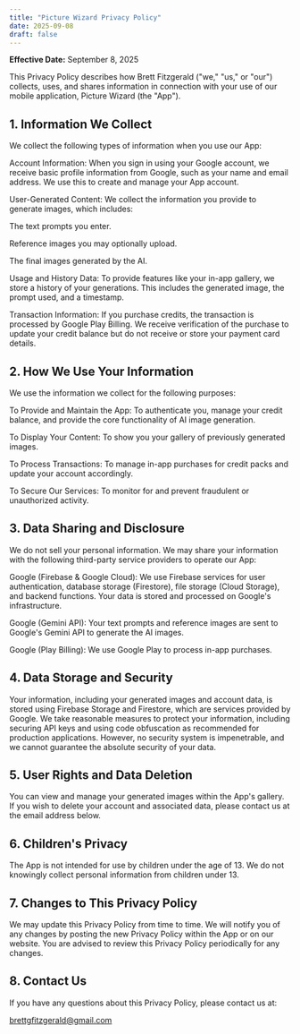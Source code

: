 ```yaml
---
title: "Picture Wizard Privacy Policy"
date: 2025-09-08
draft: false
---
```


**Effective Date:** September 8, 2025

This Privacy Policy describes how Brett Fitzgerald ("we," "us," or "our") collects, uses, and shares information in connection with your use of our mobile application, Picture Wizard (the "App").

## 1. Information We Collect
We collect the following types of information when you use our App:

Account Information: When you sign in using your Google account, we receive basic profile information from Google, such as your name and email address. We use this to create and manage your App account.

User-Generated Content: We collect the information you provide to generate images, which includes:

The text prompts you enter.

Reference images you may optionally upload.

The final images generated by the AI.

Usage and History Data: To provide features like your in-app gallery, we store a history of your generations. This includes the generated image, the prompt used, and a timestamp.

Transaction Information: If you purchase credits, the transaction is processed by Google Play Billing. We receive verification of the purchase to update your credit balance but do not receive or store your payment card details.

## 2. How We Use Your Information
We use the information we collect for the following purposes:

To Provide and Maintain the App: To authenticate you, manage your credit balance, and provide the core functionality of AI image generation.

To Display Your Content: To show you your gallery of previously generated images.

To Process Transactions: To manage in-app purchases for credit packs and update your account accordingly.

To Secure Our Services: To monitor for and prevent fraudulent or unauthorized activity.

## 3. Data Sharing and Disclosure
We do not sell your personal information. We may share your information with the following third-party service providers to operate our App:

Google (Firebase & Google Cloud): We use Firebase services for user authentication, database storage (Firestore), file storage (Cloud Storage), and backend functions. Your data is stored and processed on Google's infrastructure.

Google (Gemini API): Your text prompts and reference images are sent to Google's Gemini API to generate the AI images.

Google (Play Billing): We use Google Play to process in-app purchases.

## 4. Data Storage and Security
Your information, including your generated images and account data, is stored using Firebase Storage and Firestore, which are services provided by Google. We take reasonable measures to protect your information, including securing API keys and using code obfuscation as recommended for production applications. However, no security system is impenetrable, and we cannot guarantee the absolute security of your data.

## 5. User Rights and Data Deletion
You can view and manage your generated images within the App's gallery. If you wish to delete your account and associated data, please contact us at the email address below.

## 6. Children's Privacy
The App is not intended for use by children under the age of 13. We do not knowingly collect personal information from children under 13.

## 7. Changes to This Privacy Policy
We may update this Privacy Policy from time to time. We will notify you of any changes by posting the new Privacy Policy within the App or on our website. You are advised to review this Privacy Policy periodically for any changes.

## 8. Contact Us
If you have any questions about this Privacy Policy, please contact us at:

brettgfitzgerald@gmail.com